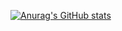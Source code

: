 [![Anurag's GitHub stats](https://github-readme-stats.vercel.app/api?username=MA-douzhang)](https://github.com/anuraghazra/github-readme-stats)
